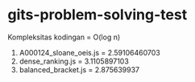 # gits-problem-solving-test

Kompleksitas kodingan = O(log n)

1. A000124_sloane_oeis.js = 2.59106460703
2. dense_ranking.js = 3.1105897103
3. balanced_bracket.js = 2.875639937
